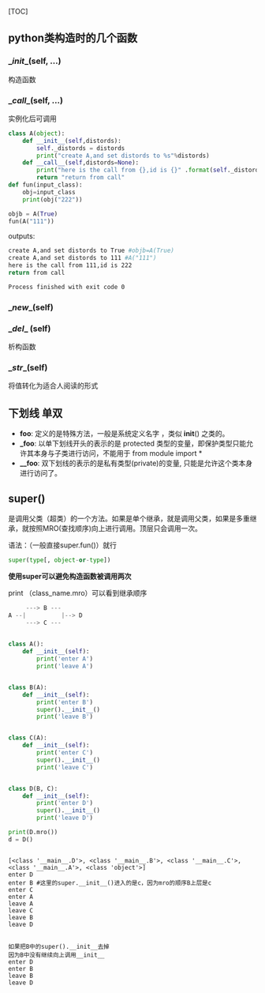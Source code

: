 [TOC]



## python类构造时的几个函数

### \__init__(self, ...)  

构造函数 

### \__call__(self, ...)  

实例化后可调用

```python
class A(object):
    def __init__(self,distords):
        self._distords = distords
        print("create A,and set distords to %s"%distords)
    def __call__(self,distords=None):
        print("here is the call from {},id is {}" .format(self._distords,distords))
        return "return from call"
def fun(input_class):
    obj=input_class
    print(obj("222"))

objb = A(True)
fun(A("111"))


```

outputs:

```bash
create A,and set distords to True #objb=A(True)
create A,and set distords to 111 #A("111")
here is the call from 111,id is 222
return from call

Process finished with exit code 0
```



### \__new__(self)



### \__del__ (self)

析构函数

### \__str__(self) 

将值转化为适合人阅读的形式

## 下划线 单双

- **__foo__**: 定义的是特殊方法，一般是系统定义名字 ，类似 __init__() 之类的。
- **_foo**: 以单下划线开头的表示的是 protected 类型的变量，即保护类型只能允许其本身与子类进行访问，不能用于 from module import *
- **__foo**: 双下划线的表示的是私有类型(private)的变量, 只能是允许这个类本身进行访问了。



## super()

是调用父类（超类）的一个方法。如果是单个继承，就是调用父类，如果是多重继承，就按照MRO(查找顺序)向上进行调用。顶层只会调用一次。

语法：（一般直接super.fun()）就行

```python
super(type[, object-or-type])

```

**使用super可以避免构造函数被调用两次**

print （class_name.mro）可以看到继承顺序

```python
     ---> B ---
A --|          |--> D
     ---> C ---
     

class A():
    def __init__(self):
        print('enter A')
        print('leave A')


class B(A):
    def __init__(self):
        print('enter B')
        super().__init__()
        print('leave B')


class C(A):
    def __init__(self):
        print('enter C')
        super().__init__()
        print('leave C')


class D(B, C):
    def __init__(self):
        print('enter D')
        super().__init__()
        print('leave D')

print(D.mro())
d = D()



```

```
[<class '__main__.D'>, <class '__main__.B'>, <class '__main__.C'>, <class '__main__.A'>, <class 'object'>]
enter D
enter B #这里的super.__init__()进入的是c，因为mro的顺序B上层是c
enter C
enter A
leave A
leave C
leave B
leave D


如果把B中的super().__init__去掉
因为B中没有继续向上调用__init__
enter D
enter B
leave B
leave D
```